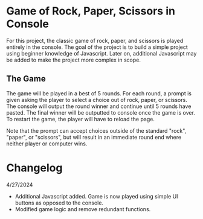 # Game of Rock, Paper, Scissors in Console
For this project, the classic game of rock, paper, and scissors is played entirely in the console. The goal of the project is to build a simple project using beginner knowledge of Javascript. Later on, additional Javascript may be added to make the project more complex in scope.

## The Game
The game will be played in a best of 5 rounds. For each round, a prompt is given asking the player to select a choice out of rock, paper, or scissors. The console will output the round winner and continue until 5 rounds have pasted. The final winner will be outputted to console once the game is over. To restart the game, the player will have to reload the page.

Note that the prompt can accept choices outside of the standard "rock", "paper", or "scissors", but will result in an immediate round end where neither player or computer wins.

# Changelog
4/27/2024
- Additional Javascript added. Game is now played using simple UI buttons as opposed to the console.
- Modified game logic and remove redundant functions.